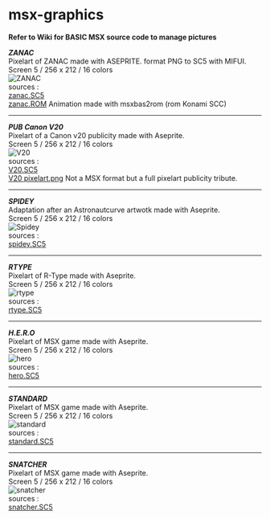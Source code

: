 # msx-graphics

**Refer to Wiki for BASIC MSX source code to manage pictures**  

***ZANAC***     
Pixelart of ZANAC made with ASEPRITE.
format PNG to SC5 with MIFUI.  
Screen 5 / 256 x 212 / 16 colors  
![ZANAC](https://github.com/sfranck72/msx-graphics/blob/main/zanac.png)  
sources :    
[zanac.SC5](https://github.com/sfranck72/msx-graphics/blob/main/zanac.SC5)    
[zanac.ROM](https://github.com/sfranck72/msx-graphics/blob/main/zanac.rom) Animation made with msxbas2rom (rom Konami SCC)    
  
---  

***PUB Canon V20***   
Pixelart of a Canon v20 publicity made with Aseprite.  
Screen 5 / 256 x 212 / 16 colors  
![V20](https://github.com/sfranck72/msx-graphics/blob/ea07c58281d7b1e07610d603ed8b043845897971/v20.png)  
sources :  
[V20.SC5](https://github.com/sfranck72/msx-graphics/blob/main/v20.SC5)  
[V20 pixelart.png](https://github.com/sfranck72/msx-graphics/blob/ea07c58281d7b1e07610d603ed8b043845897971/v20%20pixelart.png) Not a MSX format but a full pixelart publicity tribute.  

---  
***SPIDEY***   
Adaptation after an Astronautcurve artwotk made with Aseprite.  
Screen 5 / 256 x 212 / 16 colors  
![Spidey](https://github.com/sfranck72/msx-graphics/blob/aaae2ee258c2895f990e7e440a2847ba93119293/spidey.png)  
sources :  
[spidey.SC5](https://github.com/sfranck72/msx-graphics/blob/main/spidey.sc5)    

---  
***RTYPE***   
Pixelart of R-Type made with Aseprite.  
Screen 5 / 256 x 212 / 16 colors  
![rtype](https://github.com/sfranck72/msx-graphics/blob/main/rtype.png)  
sources :  
[rtype.SC5](https://github.com/sfranck72/msx-graphics/blob/main/rtype.sc5)    

---  
***H.E.R.O***   
Pixelart of MSX game made with Aseprite.  
Screen 5 / 256 x 212 / 16 colors  
![hero](https://github.com/sfranck72/msx-graphics/blob/4855489ca4c859177ed440048a617d6f8468ec82/hero.png)  
sources :  
[hero.SC5](https://github.com/sfranck72/msx-graphics/blob/main/hero.sc5)    

---  
***STANDARD***   
Pixelart of MSX game made with Aseprite.  
Screen 5 / 256 x 212 / 16 colors  
![standard](https://github.com/sfranck72/msx-graphics/blob/main/standard.png)  
sources :  
[standard.SC5](https://github.com/sfranck72/msx-graphics/blob/main/standard.sc5)   

---  
***SNATCHER***   
Pixelart of MSX game made with Aseprite.  
Screen 5 / 256 x 212 / 16 colors  
![snatcher](https://github.com/sfranck72/msx-graphics/blob/main/snatcher.png)  
sources :  
[snatcher.SC5](https://github.com/sfranck72/msx-graphics/blob/main/snatcher.sc5)   




